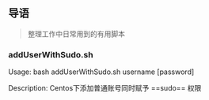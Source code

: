 ## 导语
> 整理工作中日常用到的有用脚本

### addUserWithSudo.sh

  Usage:
    bash addUserWithSudo.sh username [password]
    
  Description:
    Centos下添加普通账号同时赋予 ==sudo== 权限
